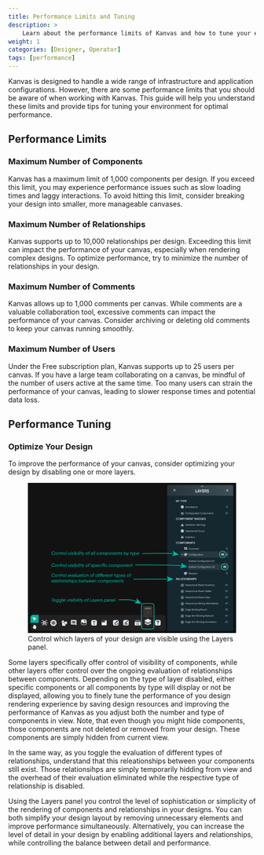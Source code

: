 ```yaml
---
title: Performance Limits and Tuning
description: >
    Learn about the performance limits of Kanvas and how to tune your environment for optimal performance.
weight: 1
categories: [Designer, Operator]
tags: [performance]
---
```


Kanvas is designed to handle a wide range of infrastructure and application configurations. However, there are some performance limits that you should be aware of when working with Kanvas. This guide will help you understand these limits and provide tips for tuning your environment for optimal performance.

## Performance Limits

### Maximum Number of Components

Kanvas has a maximum limit of 1,000 components per design. If you exceed this limit, you may experience performance issues such as slow loading times and laggy interactions. To avoid hitting this limit, consider breaking your design into smaller, more manageable canvases.

### Maximum Number of Relationships

Kanvas supports up to 10,000 relationships per design. Exceeding this limit can impact the performance of your canvas, especially when rendering complex designs. To optimize performance, try to minimize the number of relationships in your design.

### Maximum Number of Comments

Kanvas allows up to 1,000 comments per canvas. While comments are a valuable collaboration tool, excessive comments can impact the performance of your canvas. Consider archiving or deleting old comments to keep your canvas running smoothly.

### Maximum Number of Users

Under the Free subscription plan, Kanvas supports up to 25 users per canvas. If you have a large team collaborating on a canvas, be mindful of the number of users active at the same time. Too many users can strain the performance of your canvas, leading to slower response times and potential data loss.

## Performance Tuning

### Optimize Your Design

To improve the performance of your canvas, consider optimizing your design by disabling one or more layers. 

<figure>
  <img src="./layers-panel.png" alt="Layers panel in Kanvas Designer">
  <figcaption>Control which layers of your design are visible using the Layers panel.</figcaption>
</figure>

Some layers specifically offer control of visibility of components, while other layers offer control over the ongoing evaluation of relationships between components. Depending on the type of layer disabled, either specific components or all components by type will display or not be displayed, allowing you to finely tune the performance of you design rendering experience by saving design resources and improving the performance of Kanvas as you adjust both the number and type of components in view. Note, that even though you might hide components, those components are not deleted or removed from your design. These components are simply hidden from current view. 

In the same way, as you toggle the evaluation of different types of relationships, understand that this releationships between your components still exist. Those relationsihps are simply temporarily hidding from view and the overhead of their evaluation eliminated while the respective type of relationship is disabled.

Using the Layers panel you control the level of sophistication or simplicity of the rendering of components and relationships in your designs. You can both simplify your design layout by removing unnecessary elements and improve performance simultaneously. Alternatively, you can increase the level of detail in your design by enabling additional layers and relationships, while controlling the balance between detail and performance.